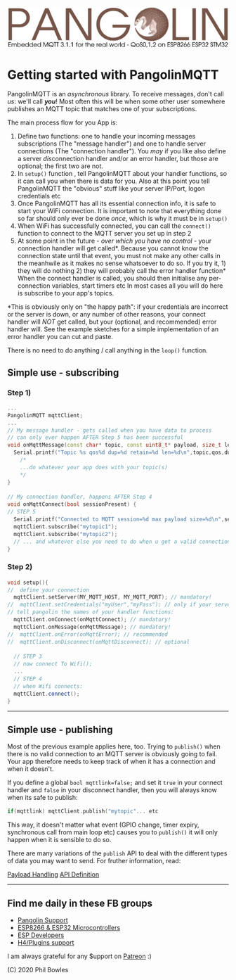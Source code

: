 ![plainhdr](../assets/pangoplain.jpg)
# Getting started with PangolinMQTT

PangolinMQTT is an *asynchronous* library. To receive messages, don't call *us*: we'll call ***you***! Most often this will be when some other user somewhere publishes an MQTT topic that matches one of your subscriptions.

The main process flow for you App is:

1) Define two functions: one to handle your incoming messages subscriptions (The "message handler")
   and one to handle server connections (The "connection handler"). You *may* if you like also define
   a server *dis*connection handler and/or an error handler, but those are optional; the first two are not.
2) In `setup()` function , tell PangolinMQTT about your handler functions, so it can call you when there is data for you.
   Also at this point you tell PangolinMQTT the "obvious" stuff like your server IP/Port, logon credentials etc
3) Once PangolinMQTT has all its essential connection info, it is safe to start your WiFi connection.
   It is important to note that everything done so far should only ever be done *once*, which is why it must be in `setup()`
4) When WiFi has successfully connected, you can call the `connect()` function to connect to the MQTT server you set up in step 2
5) At some point in the future - *over which you have no control* - your connection handler will get called*. 
   Because you cannot know the connection state until that event, you must not make any other calls in the meanhwile
   as it makes no sense whatsoever to do so. If you try it, 1) they will do nothing  2) they will probably call the error handler function*
   When the connect handler is called, you should then initialise any per-connection variables, start timers etc 
   In most cases all you will do here is subscribe to your app's topics.

  *This is obviously only on "the happy path": if your credentials are incorrect or the server is down, or any number of other reasons, your connect handler will *NOT* get called, but your (optional, and recommended) error handler will. See the example sketches for a simple implementation of an error handler you can cut and paste.

There is no need to do anything / call anything in the `loop()` function.

## Simple use - subscribing

### Step 1)

```cpp
...
PangolinMQTT mqttClient;
...
// My message handler - gets called when you have data to process
// can only ever happen AFTER Step 5 has been successful
void onMqttMessage(const char* topic, const uint8_t* payload, size_t len,uint8_t qos,bool retain,bool dup) {
  Serial.printf("Topic %s qos%d dup=%d retain=%d len=%d\n",topic,qos,dup,retain,len);
    /*
    ...do whatever your app does with your topic(s)
    */
}

// My connection handler, happens AFTER Step 4
void onMqttConnect(bool sessionPresent) {
// STEP 5
  Serial.printf("Connected to MQTT session=%d max payload size=%d\n",sessionPresent,mqttClient.getMaxPayloadSize());
  mqttClient.subscribe("mytopic1");
  mqttClient.subscribe("mytopic2");
  // ... and whatever else you need to do when u get a valid connection
}

```

### Step 2)

```cpp
void setup(){
//  define your connection
  mqttClient.setServer(MY_MQTT_HOST, MY_MQTT_PORT); // mandatory!
//  mqttClient.setCredentials("myUser","myPass"); // only if your server requires them
// tell pangolin the names of your handler functions:
  mqttClient.onConnect(onMqttConnect); // mandatory!
  mqttClient.onMessage(onMqttMessage); // mandatory!
//  mqttClient.onError(onMqttError); // recommended
//  mqttClient.onDisconnect(onMqttDisconnect); // optional

  // STEP 3
  // now connect To Wifi();
  ...
  // STEP 4
  // when Wifi connects:
  mqttClient.connect();
}
```

---

## Simple use - publishing

Most of the previous example applies here, too. Trying to `publish()` when there is no valid connection to an MQTT server is obviously going to fail. Your app therefore needs to keep track of when it has a connection and when it doesn't.

If you define a global `bool mqttlink=false;` and set it `true` in your connect handler and `false` in your disconnect handler, then you will always know when its safe to publish:

```cpp
if(mqttlink) mqttClient.publish("mytopic"... etc
```

This way, it doesn't matter what event (GPIO change, timer expiry, synchronous call from main loop etc) causes you to `publish()` it will only happen when it is sensible to do so.

There are many variations of the `publish` API to deal with the different types of data you may want to send. For fruther information, read:

[Payload Handling](pl.md)
[API Definition](api.md)

---

## Find me daily in these FB groups

* [Pangolin Support](https://www.facebook.com/groups/pangolinmqtt/)
* [ESP8266 & ESP32 Microcontrollers](https://www.facebook.com/groups/2125820374390340/)
* [ESP Developers](https://www.facebook.com/groups/ESP8266/)
* [H4/Plugins support](https://www.facebook.com/groups/h4plugins)

I am always grateful for any $upport on [Patreon](https://www.patreon.com/esparto) :)


(C) 2020 Phil Bowles
